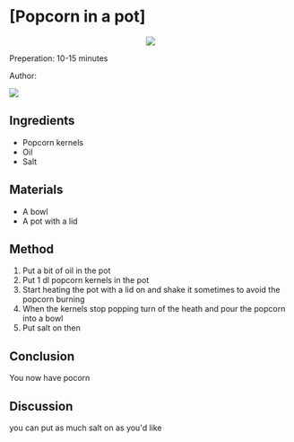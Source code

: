 # [Popcorn in a pot]
<p align="center">
<img src="example.png" />
</p>

Preperation: 10-15 minutes

Author:

<a href="https://discord.com"><img src="https://img.shields.io/badge/Discord-Eden%237480-25?style=for-the-badge&logo=discord" /> </a>  


## Ingredients
* Popcorn kernels
* Oil
* Salt


## Materials
* A bowl
* A pot with a lid

## Method
1. Put a bit of oil in the pot
2. Put 1 dl popcorn kernels in the pot
3. Start heating the pot with a lid on and shake it sometimes to avoid the popcorn burning
4. When the kernels stop popping turn of the heath and pour the popcorn into a bowl
5. Put salt on then

## Conclusion
You now have pocorn

## Discussion
you can put as much salt on as you'd like
